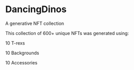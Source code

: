 # DancingDinos
A generative NFT collection

This collection of 600+ unique NFTs was generated using:

10 T-rexs

10 Backgrounds

10 Accessories
